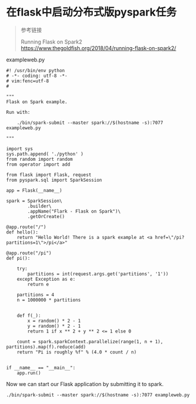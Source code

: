 # 在flask中启动分布式版pyspark任务


>  参考链接
>
>
>
> Running Flask on Spark2
> <https://www.thegoldfish.org/2018/04/running-flask-on-spark2/>


exampleweb.py
    
    #! /usr/bin/env python
    # -*- coding: utf-8 -*-
    # vim:fenc=utf-8
    #
    
    """
    Flask on Spark example.
    
    Run with:
    
        ./bin/spark-submit --master spark://$(hostname -s):7077 exampleweb.py
    
    """
    
    import sys
    sys.path.append( './python' )
    from random import random
    from operator import add
    
    from flask import Flask, request
    from pyspark.sql import SparkSession
    
    app = Flask(__name__)
    
    spark = SparkSession\
            .builder\
            .appName("Flark - Flask on Spark")\
            .getOrCreate()
    
    @app.route("/")
    def hello():
        return "Hello World! There is a spark example at <a href=\"/pi?partitions=1\">/pi</a>"
    
    @app.route("/pi")
    def pi():
    
        try:
            partitions = int(request.args.get('partitions', '1'))
        except Exception as e:
            return e
    
        partitions = 4
        n = 1000000 * partitions
    
    
        def f(_):
            x = random() * 2 - 1
            y = random() * 2 - 1
            return 1 if x ** 2 + y ** 2 <= 1 else 0
    
        count = spark.sparkContext.parallelize(range(1, n + 1), partitions).map(f).reduce(add)
        return "Pi is roughly %f" % (4.0 * count / n)
    
    
    if __name__ == "__main__":
        app.run()


Now we can start our Flask application by submitting it to spark.

    ./bin/spark-submit --master spark://$(hostname -s):7077 exampleweb.py